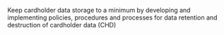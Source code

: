 Keep cardholder data storage to a minimum by developing and implementing policies, procedures and processes for data retention and destruction of cardholder data (CHD)